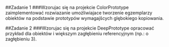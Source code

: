 ##Zadanie 1
###Wzorujac się na projekcie ColorPrototype zaimplementować rozwiazanie umożliwiajace tworzenie egzemplarzy obiektów na podstawie prototypów wymagajšcych glębokiego kopiowania.  

##Zadanie 2
###Wzorujac się na projekcie DeepPrototype opracować przykład dla obiektów i większym zagłębieniu referencyjnym (np.: o zagłębieniu 3).
